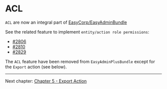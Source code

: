 # ACL

`ACL` are now an integral part of [EasyCorp/EasyAdminBundle](https://github.com/EasyCorp/EasyAdminBundle/tree/master)

See the related feature to implement `entity/action role permissions`:
* [#2806](https://github.com/EasyCorp/EasyAdminBundle/pull/2806)
* [#2810](https://github.com/EasyCorp/EasyAdminBundle/pull/2810)
* [#2829](https://github.com/EasyCorp/EasyAdminBundle/pull/2829)

The `ACL` feature have been removed from `EasyAdminPlusBundle` except for the `Export` action (see below).

----------

Next chapter: [Chapter 5 - Export Action](chapter-5.md)
